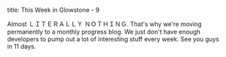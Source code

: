 title: This Week in Glowstone - 9

Almost ＬＩＴＥＲＡＬＬＹ ＮＯＴＨＩＮＧ. That's why we're moving permanently to a monthly progress blog. We just don't have enough developers to pump out a lot of interesting stuff every week. See you guys in 11 days.
